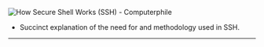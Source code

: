 ![How Secure Shell Works (SSH) - Computerphile](https://www.youtube.com/watch?v=ORcvSkgdA58)

- Succinct explanation of the need for and methodology used in SSH.

---